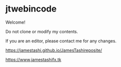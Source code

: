 # jtwebincode

Welcome!

Do not clone or modify my contents.

If you are an editor, please contact me for any changes.

https://jamestashi.github.io/JamesTashireposite/

https://www.jamestashifx.tk
